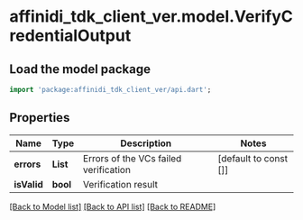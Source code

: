 # affinidi_tdk_client_ver.model.VerifyCredentialOutput

## Load the model package

```dart
import 'package:affinidi_tdk_client_ver/api.dart';
```

## Properties

| Name        | Type             | Description                           | Notes                 |
| ----------- | ---------------- | ------------------------------------- | --------------------- |
| **errors**  | **List<String>** | Errors of the VCs failed verification | [default to const []] |
| **isValid** | **bool**         | Verification result                   |

[[Back to Model list]](../README.md#documentation-for-models) [[Back to API list]](../README.md#documentation-for-api-endpoints) [[Back to README]](../README.md)
